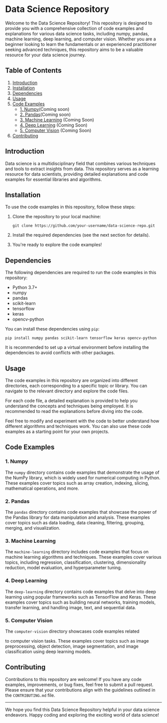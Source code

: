# Data Science Repository

Welcome to the Data Science Repository! This repository is designed to provide you with a comprehensive collection of code examples and explanations for various data science tasks, including numpy, pandas, machine learning, deep learning, and computer vision. Whether you are a beginner looking to learn the fundamentals or an experienced practitioner seeking advanced techniques, this repository aims to be a valuable resource for your data science journey.

## Table of Contents

1. [Introduction](#introduction)
2. [Installation](#installation)
3. [Dependencies](#dependencies)
4. [Usage](#usage)
5. [Code Examples](#code-examples)
   - [1. Numpy](#numpy)(Coming soon)
   - [2. Pandas](#pandas)(Coming soon)
   - [3. Machine Learning](#machine-learning) (Coming Soon)
   - [4. Deep Learning](#deep-learning) (Coming Soon)
   - [5. Computer Vision](#computer-vision) (Coming Soon)
6. [Contributing](#contributing)

## Introduction

Data science is a multidisciplinary field that combines various techniques and tools to extract insights from data. This repository serves as a learning resource for data scientists, providing detailed explanations and code examples for essential libraries and algorithms.

## Installation

To use the code examples in this repository, follow these steps:

1. Clone the repository to your local machine:

   ```shell
   git clone https://github.com/your-username/data-science-repo.git
   ```

2. Install the required dependencies (see the next section for details).

3. You're ready to explore the code examples!

## Dependencies

The following dependencies are required to run the code examples in this repository:

- Python 3.7+
- numpy
- pandas
- scikit-learn
- tensorflow
- keras
- opencv-python

You can install these dependencies using `pip`:

```shell
pip install numpy pandas scikit-learn tensorflow keras opencv-python
```

It is recommended to set up a virtual environment before installing the dependencies to avoid conflicts with other packages.

## Usage

The code examples in this repository are organized into different directories, each corresponding to a specific topic or library. You can navigate to the relevant directory and explore the code files.

For each code file, a detailed explanation is provided to help you understand the concepts and techniques being employed. It is recommended to read the explanations before diving into the code.

Feel free to modify and experiment with the code to better understand how different algorithms and techniques work. You can also use these code examples as a starting point for your own projects.

## Code Examples

### 1. Numpy

The `numpy` directory contains code examples that demonstrate the usage of the NumPy library, which is widely used for numerical computing in Python. These examples cover topics such as array creation, indexing, slicing, mathematical operations, and more.

### 2. Pandas

The `pandas` directory contains code examples that showcase the power of the Pandas library for data manipulation and analysis. These examples cover topics such as data loading, data cleaning, filtering, grouping, merging, and visualization.

### 3. Machine Learning

The `machine-learning` directory includes code examples that focus on machine learning algorithms and techniques. These examples cover various topics, including regression, classification, clustering, dimensionality reduction, model evaluation, and hyperparameter tuning.

### 4. Deep Learning

The `deep-learning` directory contains code examples that delve into deep learning using popular frameworks such as TensorFlow and Keras. These examples cover topics such as building neural networks, training models, transfer learning, and handling image, text, and sequential data.

### 5. Computer Vision

The `computer-vision` directory showcases code examples related

 to computer vision tasks. These examples cover topics such as image preprocessing, object detection, image segmentation, and image classification using deep learning models.

## Contributing

Contributions to this repository are welcome! If you have any code examples, improvements, or bug fixes, feel free to submit a pull request. Please ensure that your contributions align with the guidelines outlined in the `CONTRIBUTING.md` file.

---

We hope you find this Data Science Repository helpful in your data science endeavors. Happy coding and exploring the exciting world of data science!
